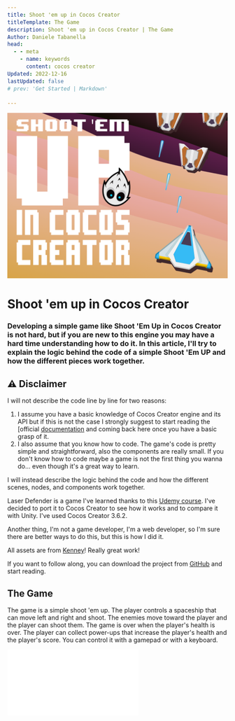 ```yaml
---
title: Shoot 'em up in Cocos Creator
titleTemplate: The Game
description: Shoot 'em up in Cocos Creator | The Game
Author: Daniele Tabanella
head:
  - - meta
    - name: keywords
      content: cocos creator
Updated: 2022-12-16
lastUpdated: false
# prev: 'Get Started | Markdown'

---
```


![Shoot 'em up in Cocos Creator](./images/shoot-em-up.png)

# Shoot 'em up in Cocos Creator

### Developing a simple game like Shoot 'Em Up in Cocos Creator is not hard, but if you are new to this engine you may have a hard time understanding how to do it. In this article, I'll try to explain the logic behind the code of a simple Shoot 'Em UP and how the different pieces work together.

## :warning: Disclaimer

I will not describe the code line by line for two reasons: 
   1. I assume you have a basic knowledge of Cocos Creator engine and its API but if this is not the case I strongly suggest to start reading the [official [documentation](https://docs.cocos.com/creator/manual/en/) and coming back here once you have a basic grasp of it. 
   2. I also assume that you know how to code. The game's code is pretty simple and straightforward, also the components are really small. If you don't know how to code maybe a game is not the first thing you wanna do... even though it's a great way to learn.
   
I will instead describe the logic behind the code and how the different scenes, nodes, and components work together.

Laser Defender is a game I've learned thanks to this [Udemy course](https://www.udemy.com/course/unitycourse/). I've decided to port it to Cocos Creator to see how it works and to compare it with Unity. I've used Cocos Creator 3.6.2.

Another thing, I'm not a game developer, I'm a web developer, so I'm sure there are better ways to do this, but this is how I did it.

All assets are from [Kenney](https://kenney.nl/assets)! Really great work!

If you want to follow along, you can download the project from [GitHub](https://github.com/theRenard/cocos-creator-laser-defender) and start reading.


## The Game

The game is a simple shoot 'em up. The player controls a spaceship that can move left and right and shoot. The enemies move toward the player and the player can shoot them. The game is over when the player's health is over. The player can collect power-ups that increase the player's health and the player's score. You can control it with a gamepad or with a keyboard.

<div class="game-iframe">
   <iframe src="/games/laser-defender/index.html" title="laser defender" frameborder="0" style="aspect-ratio: 9 / 16;" ></iframe>
</div>

